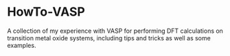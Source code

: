 # HowTo-VASP
A collection of my experience with VASP for performing DFT calculations on transition metal oxide systems, including tips and tricks as well as some examples.
